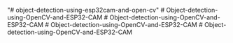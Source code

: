 "# object-detection-using-esp32cam-and-open-cv" 
#   O b j e c t - d e t e c t i o n - u s i n g - O p e n C V - a n d - E S P 3 2 - C A M  
 #   O b j e c t - d e t e c t i o n - u s i n g - O p e n C V - a n d - E S P 3 2 - C A M  
 #   O b j e c t - d e t e c t i o n - u s i n g - O p e n C V - a n d - E S P 3 2 - C A M  
 #   O b j e c t - d e t e c t i o n - u s i n g - O p e n C V - a n d - E S P 3 2 - C A M  
 